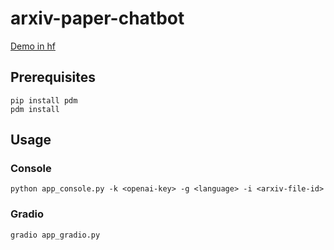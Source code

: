 # arxiv-paper-chatbot
[Demo in hf](https://huggingface.co/spaces/skspark/arxiv-paper-chatbot)

## Prerequisites
```shell
pip install pdm
pdm install
```

## Usage
### Console
```shell
python app_console.py -k <openai-key> -g <language> -i <arxiv-file-id>
```
### Gradio
```shell
gradio app_gradio.py
```
